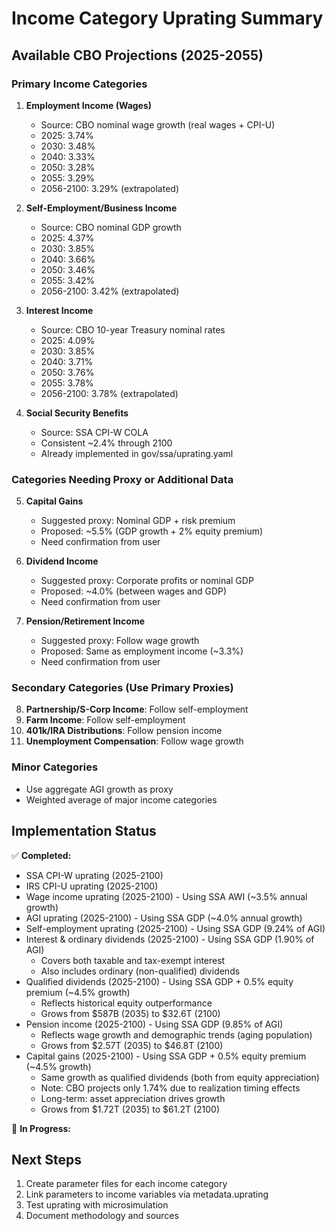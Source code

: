 # Income Category Uprating Summary

## Available CBO Projections (2025-2055)

### Primary Income Categories

1. **Employment Income (Wages)**
   - Source: CBO nominal wage growth (real wages + CPI-U)
   - 2025: 3.74%
   - 2030: 3.48%
   - 2040: 3.33%
   - 2050: 3.28%
   - 2055: 3.29%
   - 2056-2100: 3.29% (extrapolated)

2. **Self-Employment/Business Income**
   - Source: CBO nominal GDP growth
   - 2025: 4.37%
   - 2030: 3.85%
   - 2040: 3.66%
   - 2050: 3.46%
   - 2055: 3.42%
   - 2056-2100: 3.42% (extrapolated)

3. **Interest Income**
   - Source: CBO 10-year Treasury nominal rates
   - 2025: 4.09%
   - 2030: 3.85%
   - 2040: 3.71%
   - 2050: 3.76%
   - 2055: 3.78%
   - 2056-2100: 3.78% (extrapolated)

4. **Social Security Benefits**
   - Source: SSA CPI-W COLA
   - Consistent ~2.4% through 2100
   - Already implemented in gov/ssa/uprating.yaml

### Categories Needing Proxy or Additional Data

5. **Capital Gains**
   - Suggested proxy: Nominal GDP + risk premium
   - Proposed: ~5.5% (GDP growth + 2% equity premium)
   - Need confirmation from user

6. **Dividend Income**
   - Suggested proxy: Corporate profits or nominal GDP
   - Proposed: ~4.0% (between wages and GDP)
   - Need confirmation from user

7. **Pension/Retirement Income**
   - Suggested proxy: Follow wage growth
   - Proposed: Same as employment income (~3.3%)
   - Need confirmation from user

### Secondary Categories (Use Primary Proxies)

8. **Partnership/S-Corp Income**: Follow self-employment
9. **Farm Income**: Follow self-employment
10. **401k/IRA Distributions**: Follow pension income
11. **Unemployment Compensation**: Follow wage growth

### Minor Categories
- Use aggregate AGI growth as proxy
- Weighted average of major income categories

## Implementation Status

✅ **Completed:**
- SSA CPI-W uprating (2025-2100)
- IRS CPI-U uprating (2025-2100)
- Wage income uprating (2025-2100) - Using SSA AWI (~3.5% annual growth)
- AGI uprating (2025-2100) - Using SSA GDP (~4.0% annual growth)
- Self-employment uprating (2025-2100) - Using SSA GDP (9.24% of AGI)
- Interest & ordinary dividends (2025-2100) - Using SSA GDP (1.90% of AGI)
  - Covers both taxable and tax-exempt interest
  - Also includes ordinary (non-qualified) dividends
- Qualified dividends (2025-2100) - Using SSA GDP + 0.5% equity premium (~4.5% growth)
  - Reflects historical equity outperformance
  - Grows from $587B (2035) to $32.6T (2100)
- Pension income (2025-2100) - Using SSA GDP (9.85% of AGI)
  - Reflects wage growth and demographic trends (aging population)
  - Grows from $2.57T (2035) to $46.8T (2100)
- Capital gains (2025-2100) - Using SSA GDP + 0.5% equity premium (~4.5% growth)
  - Same growth as qualified dividends (both from equity appreciation)
  - Note: CBO projects only 1.74% due to realization timing effects
  - Long-term: asset appreciation drives growth
  - Grows from $1.72T (2035) to $61.2T (2100)

🔄 **In Progress:**

## Next Steps

1. Create parameter files for each income category
2. Link parameters to income variables via metadata.uprating
3. Test uprating with microsimulation
4. Document methodology and sources